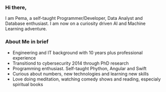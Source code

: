 
### Hi there,
I am Pema, a self-taught Programmer/Developer, Data Analyst and Database enthusiast. I am now 
on a curiosity driven AI and Machine Learning adventure.

### About Me in brief
* Engineering and IT background with 10 years plus professional experience
* Transitiond to cybersecurity 2014 through PhD research
* Programming enthusiast. Self-taught Phython, Angular and Swift
* Curious about numbers, new technologies and learning new skills
* Love doing meditation, watching comedy shows and reading, especialy spiritual books
